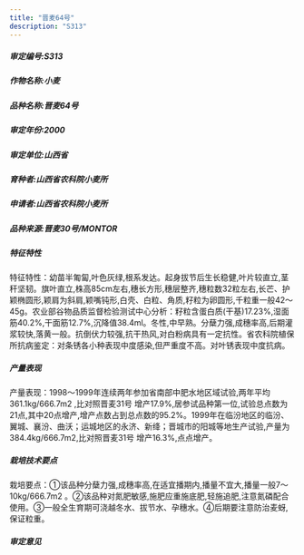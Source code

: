 ```yaml
---
title: "晋麦64号"
description: "S313"
---
```

##### 审定编号:S313

##### 作物名称:小麦

##### 品种名称:晋麦64号

##### 审定年份:2000

##### 审定单位:山西省

##### 育种者:山西省农科院小麦所

##### 申请者:山西省农科院小麦所

##### 品种来源:晋麦30号/MONTOR

##### 特征特性
特征特性：幼苗半匍匐,叶色灰绿,根系发达。起身拔节后生长稳健,叶片较直立,茎秆坚韧。旗叶直立,株高85cm左右,穗长方形,穗层整齐,穗粒数32粒左右,长芒、护颖椭圆形,颖肩为斜肩,颖嘴钝形,白壳、白粒、角质,籽粒为卵圆形,千粒重一般42～45g。农业部谷物品质监督检验测试中心分析：籽粒含蛋白质(干基)17.23%,湿面筋40.2%,干面筋12.7%,沉降值38.4ml。冬性,中早熟。分蘖力强,成穗率高,后期灌浆较快,落黄一般。抗倒伏力较强,抗干热风,对白粉病具有一定抗性。省农科院植保所抗病鉴定：对条锈各小种表现中度感染,但严重度不高。对叶锈表现中度抗病。

##### 产量表现
产量表现：1998～1999年连续两年参加省南部中肥水地区域试验,两年平均361.1kg/666.7m2 ,比对照晋麦31号 增产17.9%,居参试品种第一位,试验总点数为21点,其中20点增产,增产点数占到总点数的95.2%。1999年在临汾地区的临汾、翼城、襄汾、曲沃；运城地区的永济、新绛；晋城市的阳城等地生产试验,产量为384.4kg/666.7m2,比对照晋麦31号 增产16.3%,点点增产。

##### 栽培技术要点
栽培要点：①该品种分蘖力强,成穗率高,在适宜播期内,播量不宜大,播量一般7～10kg/666.7m2 。②该品种对氮肥敏感,施肥应重施底肥,轻施追肥,注意氮磷配合使用。③一般全生育期可浇越冬水、拔节水、孕穗水。④后期要注意防治麦蚜,保证粒重。

##### 审定意见

